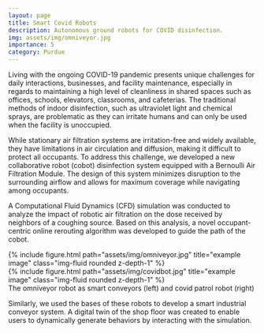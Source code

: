```yaml
---
layout: page
title: Smart Covid Robots
description: Autonomous ground robots for COVID disinfection.
img: assets/img/omniveyor.jpg
importance: 5
category: Purdue
---
```


Living with the ongoing COVID-19 pandemic presents unique challenges for daily interactions, businesses, and facility maintenance, especially in regards to maintaining a high level of cleanliness in shared spaces such as offices, schools, elevators, classrooms, and cafeterias. The traditional methods of indoor disinfection, such as ultraviolet light and chemical sprays, are problematic as they can irritate humans and can only be used when the facility is unoccupied.

While stationary air filtration systems are irritation-free and widely available, they have limitations in air circulation and diffusion, making it difficult to protect all occupants. To address this challenge, we developed a new collaborative robot (cobot) disinfection system equipped with a Bernoulli Air Filtration Module. The design of this system minimizes disruption to the surrounding airflow and allows for maximum coverage while navigating among occupants.

A Computational Fluid Dynamics (CFD) simulation was conducted to analyze the impact of robotic air filtration on the dose received by neighbors of a coughing source. Based on this analysis, a novel occupant-centric online rerouting algorithm was developed to guide the path of the cobot.


<div class="row justify-content-sm-center">
    <div class="col-sm-7 mt-3 mt-md-0">
        {% include figure.html path="assets/img/omniveyor.jpg" title="example image" class="img-fluid rounded z-depth-1" %}
    </div>
    <div class="col-sm-3 mt-3 mt-md-0">
        {% include figure.html path="assets/img/covidbot.jpg" title="example image" class="img-fluid rounded z-depth-1" %}
    </div>
</div>
<div class="caption">
    The omniveyor robot as smart conveyors (left) and covid patrol robot (right)
</div>

Similarly, we used the bases of these robots to develop a smart industrial conveyor system. A digital twin of the shop floor was created to enable users to dynamically generate behaviors by interacting with the simulation. 